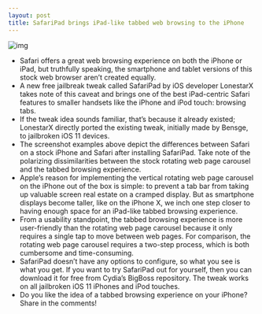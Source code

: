 ```yaml
---
layout: post
title: SafariPad brings iPad-like tabbed web browsing to the iPhone
---
```

![img](http://media.idownloadblog.com/wp-content/uploads/2018/05/SafariPad-before-and-after.jpg)
* Safari offers a great web browsing experience on both the iPhone or iPad, but truthfully speaking, the smartphone and tablet versions of this stock web browser aren’t created equally.
* A new free jailbreak tweak called SafariPad by iOS developer LonestarX takes note of this caveat and brings one of the best iPad-centric Safari features to smaller handsets like the iPhone and iPod touch: browsing tabs.
* If the tweak idea sounds familiar, that’s because it already existed; LonestarX directly ported the existing tweak, initially made by Bensge, to jailbroken iOS 11 devices.
* The screenshot examples above depict the differences between Safari on a stock iPhone and Safari after installing SafariPad. Take note of the polarizing dissimilarities between the stock rotating web page carousel and the tabbed browsing experience.
* Apple’s reason for implementing the vertical rotating web page carousel on the iPhone out of the box is simple: to prevent a tab bar from taking up valuable screen real estate on a cramped display. But as smartphone displays become taller, like on the iPhone X, we inch one step closer to having enough space for an iPad-like tabbed browsing experience.
* From a usability standpoint, the tabbed browsing experience is more user-friendly than the rotating web page carousel because it only requires a single tap to move between web pages. For comparison, the rotating web page carousel requires a two-step process, which is both cumbersome and time-consuming.
* SafariPad doesn’t have any options to configure, so what you see is what you get. If you want to try SafariPad out for yourself, then you can download it for free from Cydia’s BigBoss repository. The tweak works on all jailbroken iOS 11 iPhones and iPod touches.
* Do you like the idea of a tabbed browsing experience on your iPhone? Share in the comments!

